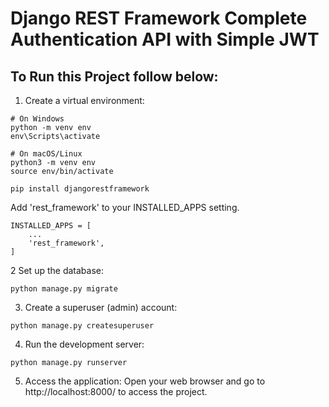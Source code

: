 # Django REST Framework Complete Authentication API with Simple JWT
## To Run this Project follow below:

1. Create a virtual environment:
```
# On Windows
python -m venv env
env\Scripts\activate

# On macOS/Linux
python3 -m venv env
source env/bin/activate
```

```
pip install djangorestframework
```
Add 'rest_framework' to your INSTALLED_APPS setting.
```
INSTALLED_APPS = [
    ...
    'rest_framework',
]
```
2 Set up the database:
```
python manage.py migrate
```
3. Create a superuser (admin) account:
```
python manage.py createsuperuser
```
4. Run the development server:
```
python manage.py runserver
```
5. Access the application:
Open your web browser and go to http://localhost:8000/ to access the project.
